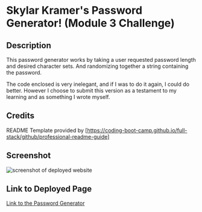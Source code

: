 # Skylar Kramer's Password Generator! (Module 3 Challenge)

## Description

This password generator works by taking a user requested password length and desired character sets. And randomizing together a string containing the password.

The code enclosed is very inelegant, and if I was to do it again, I could do better. However I choose to submit this version as a testament to my learning and as something I wrote myself.

## Credits

README Template provided by [https://coding-boot-camp.github.io/full-stack/github/professional-readme-guide]

## Screenshot

![screenshot of deployed website]()

## Link to Deployed Page

[Link to the Password Generator]()